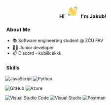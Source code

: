<h3 align="center">
    Hi
    <img src="https://raw.githubusercontent.com/kubikula59/kubikula59/main/wave.gif" 
         height="45"
         width="45" />
    I'm Jakub!
</h3>

<h3> &nbsp;About Me </h3>

- 📚 Software engineering student @ ZČU FAV
- 👨‍💻 Junior developer
- 📫 Discord - kubiiicekkk

<h3> &nbsp;Skills </h3>

  ![JavaScript](https://img.shields.io/badge/javascript-%23323330.svg?style=for-the-badge&logo=javascript&logoColor=%23F7DF1E)
  ![Python](https://img.shields.io/badge/Python-FFD43B?style=for-the-badge&logo=python&logoColor=blue)
  
  ![GitHub](https://img.shields.io/badge/GitHub-100000?style=for-the-badge&logo=github&logoColor=white)
  ![Azure](https://img.shields.io/badge/azure-%230072C6.svg?style=for-the-badge&logo=microsoftazure&logoColor=white)
  
  ![Visual Studio Code](https://img.shields.io/badge/Visual_Studio_Code-0078D4?style=for-the-badge&logo=visual%20studio%20code&logoColor=white)
  ![Visual Studio](https://img.shields.io/badge/Visual_Studio-5C2D91?style=for-the-badge&logo=visual%20studio&logoColor=white)
  ![Postman](https://img.shields.io/badge/Postman-FF6C37?style=for-the-badge&logo=postman&logoColor=white)

